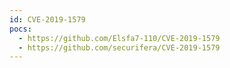```yaml
---
id: CVE-2019-1579
pocs:
  - https://github.com/Elsfa7-110/CVE-2019-1579
  - https://github.com/securifera/CVE-2019-1579
---
```


